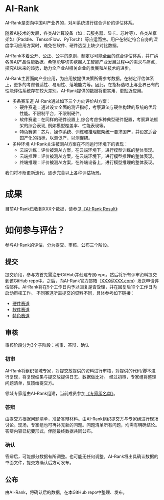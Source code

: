 # AI-Rank
AI-Rank是面向中国AI产业界的，对AI系统进行综合评价的评估体系。

随着AI技术的发展，各类AI计算设备（如：云服务器、显卡、芯片等）、各类AI框架如（Paddle、TensorFlow、PyTorch）等应运而生。用户在制定符合自身的深度学习应用方案时，难免在软件、硬件选型上缺少对比数据。

AI-Rank本着公开、公正、公平的原则，制定尽可能全面的综合评估体系，并广纳各类AI产品性能数据。希望能够切实挖掘人工智能产业发展过程中的需求与痛点，探究AI未来的趋势，助力全产业AI相关企业的发展和AI技术的进步。

AI-Rank主要面向产业应用，为应用放提供决策所需参考数据。在制定评估体系上，更多的考虑普适性、易用性、落地能力等。因此，在指标选取上与业界已有的性能评估系统存在较大差别。AI-Rank提供的数据将更实用、更贴近应用。

- 多条赛车道
AI-Rank通过如下三个方向评价AI方案：
    - 硬件赛道：通过设立全面的测评指标，考察算法与硬件构建的系统的优异性能。不限制平台，不限制硬件。
    - 软件赛道：在同样的硬件设置上,综合考虑多种典型硬件配置，考察算法框架的综合表现, 例如模型覆盖率、性能表现等。
    - 特色赛道：芯片、操作系统、训练和推理框架统一要求国产，并设定适合国产化的指标，以测促产，以测促研。
- 多种环境
AI-Rank关注被测AI方案在不同运行环境下的表现：
    - 云端训练：评价被测AI方案，在云端环境下，进行模型训练的整体表现。
    - 云端推理：评价被测AI方案，在云端环境下，进行模型推理的整体表现。
    - 终端推理：评价被测AI方案，在终端设备上，进行模型推理的整体表现。

我们将不断更新迭代，逐步完善以上各种评估场景。

# 成果
目前AI-Rank已收到XXX个数据，请参见[《AI-Rank Result》](result.md)

# 如何参与评估？
参与AI-Rank的评估，分为提交、审核、公布三个阶段。
## 提交
提交阶段，参与方首先需注册GitHub并创建专属repo。然后将所有评审资料提交到该GitHub repo中。之后，向AI-Rank官方邮箱（XXX@XXX.com）发送申请评估邮件。AI-Rank将在5个工作日内予以回复是否受理，并在回复后10个工作日内启动审核工作。
不同赛道所需提交的资料不同，具体参考如下链接：
- [硬件赛道](./hardware.md)
- [软件赛道](./software.md)
- [特色赛道](./nationalization.md)

## 审核
审核阶段分为3个子阶段：初审、答辩、确认
### 初审
AI-Rank将组织领域专家，对提交放提供的资料进行审核，对提供的代码/脚本进行复现，将复现结果与提交放提供日志、数据做比对。
经过初审，专家组将整理问题清单，反馈给提交方。

领域专家组由AI-Rank组建，当前成员参加[《专家组名单》](./expert.md)。

### 答辩
由提交方根据问题清单，准备答辩材料。由AI-Rank组织提交方与专家组进行现场讨论。现场，专家组也可再补充新的问题。问题清单所有问题，均需有明确结论。
答辩内容已纪要形式，伴随最终数据共同公布。

### 确认
答辩后，可能部分数据有所调整。也可能无任何调整。AI-Rank将出具确认数据的书面文件，提交方确认后方可发布。

## 公布
由AI-Rank，将确认后的数据，在本GitHub repo中整理、发布。
